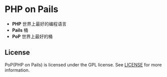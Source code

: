 # PHP on Pails

- **PHP** 世界上最好的编程语言
- **Pails** 桶
- **PoP** 世界上最好的桶

## License

PoP(PHP on Pails) is licensed under the GPL license. See [LICENSE](LICENSE) for more information.
